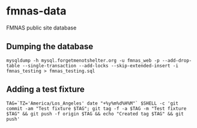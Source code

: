 # fmnas-data
FMNAS public site database

## Dumping the database
```shell
mysqldump -h mysql.forgetmenotshelter.org -u fmnas_web -p --add-drop-table --single-transaction --add-locks --skip-extended-insert -i fmnas_testing > fmnas_testing.sql
```

## Adding a test fixture
```shell
TAG=`TZ='America/Los_Angeles' date "+%y%m%d%H%M"` $SHELL -c 'git commit -am "Test fixture $TAG"; git tag -f -a $TAG -m "Test fixture $TAG" && git push -f origin $TAG && echo "Created tag $TAG" && git push'
```
